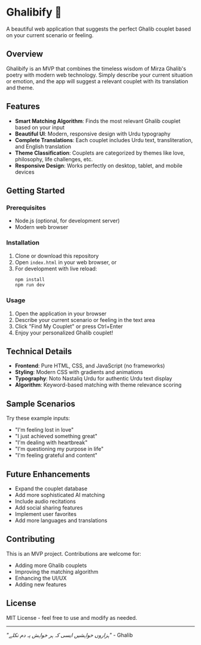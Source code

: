 # Ghalibify 🌹

A beautiful web application that suggests the perfect Ghalib couplet based on your current scenario or feeling.

## Overview

Ghalibify is an MVP that combines the timeless wisdom of Mirza Ghalib's poetry with modern web technology. Simply describe your current situation or emotion, and the app will suggest a relevant couplet with its translation and theme.

## Features

- **Smart Matching Algorithm**: Finds the most relevant Ghalib couplet based on your input
- **Beautiful UI**: Modern, responsive design with Urdu typography
- **Complete Translations**: Each couplet includes Urdu text, transliteration, and English translation
- **Theme Classification**: Couplets are categorized by themes like love, philosophy, life challenges, etc.
- **Responsive Design**: Works perfectly on desktop, tablet, and mobile devices

## Getting Started

### Prerequisites

- Node.js (optional, for development server)
- Modern web browser

### Installation

1. Clone or download this repository
2. Open `index.html` in your web browser, or
3. For development with live reload:
   ```bash
   npm install
   npm run dev
   ```

### Usage

1. Open the application in your browser
2. Describe your current scenario or feeling in the text area
3. Click "Find My Couplet" or press Ctrl+Enter
4. Enjoy your personalized Ghalib couplet!

## Technical Details

- **Frontend**: Pure HTML, CSS, and JavaScript (no frameworks)
- **Styling**: Modern CSS with gradients and animations
- **Typography**: Noto Nastaliq Urdu for authentic Urdu text display
- **Algorithm**: Keyword-based matching with theme relevance scoring

## Sample Scenarios

Try these example inputs:
- "I'm feeling lost in love"
- "I just achieved something great"
- "I'm dealing with heartbreak"
- "I'm questioning my purpose in life"
- "I'm feeling grateful and content"

## Future Enhancements

- Expand the couplet database
- Add more sophisticated AI matching
- Include audio recitations
- Add social sharing features
- Implement user favorites
- Add more languages and translations

## Contributing

This is an MVP project. Contributions are welcome for:
- Adding more Ghalib couplets
- Improving the matching algorithm
- Enhancing the UI/UX
- Adding new features

## License

MIT License - feel free to use and modify as needed.

---

*"ہزاروں خواہشیں ایسی کہ ہر خواہش پہ دم نکلے"* - Ghalib
